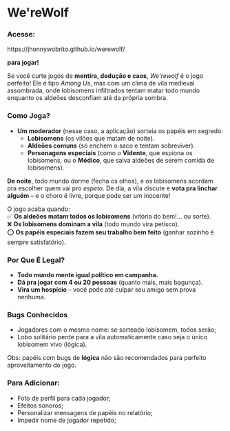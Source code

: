 <h1>We'reWolf</h1>
<h3>Acesse:</h3>
https://jhonnywobrito.github.io/werewolf/ <br>

**para jogar!**

Se você curte jogos de **mentira, dedução e caos**, *We'rewolf* é o jogo perfeito! Ele é tipo *Among Us*, mas com um clima de vila medieval assombrada, onde lobisomens infiltrados tentam matar todo mundo enquanto os aldeões desconfiam até da própria sombra.  

### **Como Joga?**  
- **Um moderador** (nesse caso, a aplicação) sorteia os papéis em segredo:  
  - **Lobisomens** (os vilões que matam de noite).  
  - **Aldeões comuns** (só enchem o saco e tentam sobreviver).  
  - **Personagens especiais** (como o **Vidente**, que espiona os lobisomens, ou o **Médico**, que salva aldeões de serem comida de lobisomens).  

**De noite**, todo mundo dorme (fecha os olhos), e os lobisomens acordam pra escolher quem vai pro *espeto*. De dia, a vila discute e **vota pra linchar alguém** – e o choro é livre, porque pode ser um inocente!  

O jogo acaba quando:  
✅ **Os aldeões matam todos os lobisomens** (vitória do bem!... ou sorte).  
❌ **Os lobisomens dominam a vila** (todo mundo vira petisco). <br>
⭕️ **Os papéis especiais fazem seu trabalho bem feito** (ganhar sozinho é sempre satisfatório).

### **Por Que É Legal?**  
- **Todo mundo mente igual político em campanha.**  
- **Dá pra jogar com 4 ou 20 pessoas** (quanto mais, mais bagunça).  
- **Vira um hospício** – você pode até culpar seu amigo sem prova nenhuma.

### Bugs Conhecidos
- Jogadores com o mesmo nome: se sorteado lobisomem, todos serão;
- Lobo solitário perde para a vila automaticamente caso seja o único lobisomem vivo (lógica).

Obs: papéis com bugs de **lógica** não são recomendados para perfeito aproveitamento do jogo.

### Para Adicionar:
- Foto de perfil para cada jogador;
- Efeitos sonoros;
- Personalizar mensagens de papéis no relatório;
- Impedir nome de jogador repetido;
